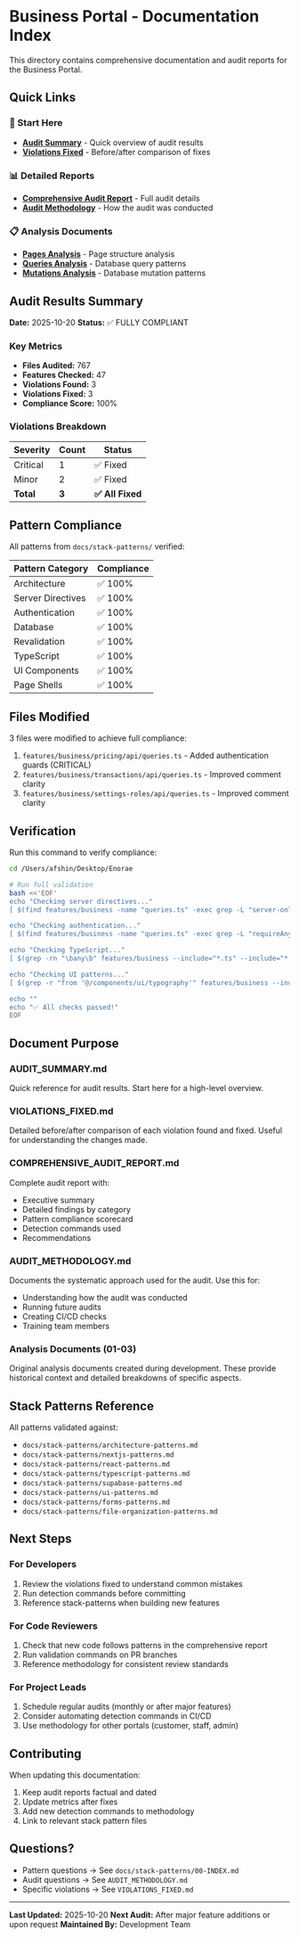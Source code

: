 # Business Portal - Documentation Index

This directory contains comprehensive documentation and audit reports for the Business Portal.

## Quick Links

### 🎯 Start Here
- **[Audit Summary](AUDIT_SUMMARY.md)** - Quick overview of audit results
- **[Violations Fixed](VIOLATIONS_FIXED.md)** - Before/after comparison of fixes

### 📊 Detailed Reports
- **[Comprehensive Audit Report](COMPREHENSIVE_AUDIT_REPORT.md)** - Full audit details
- **[Audit Methodology](AUDIT_METHODOLOGY.md)** - How the audit was conducted

### 📋 Analysis Documents
- **[Pages Analysis](01_PAGES_ANALYSIS.md)** - Page structure analysis
- **[Queries Analysis](02_QUERIES_ANALYSIS.md)** - Database query patterns
- **[Mutations Analysis](03_MUTATIONS_ANALYSIS.md)** - Database mutation patterns

## Audit Results Summary

**Date:** 2025-10-20
**Status:** ✅ FULLY COMPLIANT

### Key Metrics
- **Files Audited:** 767
- **Features Checked:** 47
- **Violations Found:** 3
- **Violations Fixed:** 3
- **Compliance Score:** 100%

### Violations Breakdown

| Severity | Count | Status |
|----------|-------|--------|
| Critical | 1 | ✅ Fixed |
| Minor | 2 | ✅ Fixed |
| **Total** | **3** | **✅ All Fixed** |

## Pattern Compliance

All patterns from `docs/stack-patterns/` verified:

| Pattern Category | Compliance |
|-----------------|------------|
| Architecture | ✅ 100% |
| Server Directives | ✅ 100% |
| Authentication | ✅ 100% |
| Database | ✅ 100% |
| Revalidation | ✅ 100% |
| TypeScript | ✅ 100% |
| UI Components | ✅ 100% |
| Page Shells | ✅ 100% |

## Files Modified

3 files were modified to achieve full compliance:

1. `features/business/pricing/api/queries.ts` - Added authentication guards (CRITICAL)
2. `features/business/transactions/api/queries.ts` - Improved comment clarity
3. `features/business/settings-roles/api/queries.ts` - Improved comment clarity

## Verification

Run this command to verify compliance:

```bash
cd /Users/afshin/Desktop/Enorae

# Run full validation
bash <<'EOF'
echo "Checking server directives..."
[ $(find features/business -name "queries.ts" -exec grep -L "server-only" {} \; | wc -l) -eq 0 ] && echo "✅ All queries have server-only"

echo "Checking authentication..."
[ $(find features/business -name "queries.ts" -exec grep -L "requireAnyRole\|getAnalyticsSalon\|getWebhookStats" {} \; | wc -l) -eq 0 ] && echo "✅ All queries have auth"

echo "Checking TypeScript..."
[ $(grep -rn "\bany\b" features/business --include="*.ts" --include="*.tsx" | grep -v "step=\"any\"" | wc -l) -eq 0 ] && echo "✅ No 'any' types"

echo "Checking UI patterns..."
[ $(grep -r "from '@/components/ui/typography'" features/business --include="*.tsx" | wc -l) -eq 0 ] && echo "✅ No typography imports"

echo ""
echo "✅ All checks passed!"
EOF
```

## Document Purpose

### AUDIT_SUMMARY.md
Quick reference for audit results. Start here for a high-level overview.

### VIOLATIONS_FIXED.md
Detailed before/after comparison of each violation found and fixed. Useful for understanding the changes made.

### COMPREHENSIVE_AUDIT_REPORT.md
Complete audit report with:
- Executive summary
- Detailed findings by category
- Pattern compliance scorecard
- Detection commands used
- Recommendations

### AUDIT_METHODOLOGY.md
Documents the systematic approach used for the audit. Use this for:
- Understanding how the audit was conducted
- Running future audits
- Creating CI/CD checks
- Training team members

### Analysis Documents (01-03)
Original analysis documents created during development. These provide historical context and detailed breakdowns of specific aspects.

## Stack Patterns Reference

All patterns validated against:
- `docs/stack-patterns/architecture-patterns.md`
- `docs/stack-patterns/nextjs-patterns.md`
- `docs/stack-patterns/react-patterns.md`
- `docs/stack-patterns/typescript-patterns.md`
- `docs/stack-patterns/supabase-patterns.md`
- `docs/stack-patterns/ui-patterns.md`
- `docs/stack-patterns/forms-patterns.md`
- `docs/stack-patterns/file-organization-patterns.md`

## Next Steps

### For Developers
1. Review the violations fixed to understand common mistakes
2. Run detection commands before committing
3. Reference stack-patterns when building new features

### For Code Reviewers
1. Check that new code follows patterns in the comprehensive report
2. Run validation commands on PR branches
3. Reference methodology for consistent review standards

### For Project Leads
1. Schedule regular audits (monthly or after major features)
2. Consider automating detection commands in CI/CD
3. Use methodology for other portals (customer, staff, admin)

## Contributing

When updating this documentation:
1. Keep audit reports factual and dated
2. Update metrics after fixes
3. Add new detection commands to methodology
4. Link to relevant stack pattern files

## Questions?

- Pattern questions → See `docs/stack-patterns/00-INDEX.md`
- Audit questions → See `AUDIT_METHODOLOGY.md`
- Specific violations → See `VIOLATIONS_FIXED.md`

---

**Last Updated:** 2025-10-20
**Next Audit:** After major feature additions or upon request
**Maintained By:** Development Team
